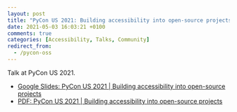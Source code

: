 ```yaml
---
layout: post
title: "PyCon US 2021: Building accessibility into open-source projects"
date: 2021-05-03 16:03:21 +0100
comments: true
categories: [Accessibility, Talks, Community]
redirect_from:
  - /pycon-oss
---
```


Talk at PyCon US 2021.

<!-- more -->

- [Google Slides: PyCon US 2021 | Building accessibility into open-source projects](https://docs.google.com/presentation/d/1qjHKEWoExYY-fG4qbRBQP_EN5fxs_8z7csVIpy9bWlg/edit)
- [PDF: PyCon US 2021 | Building accessibility into open-source projects](https://www.example.com/)
